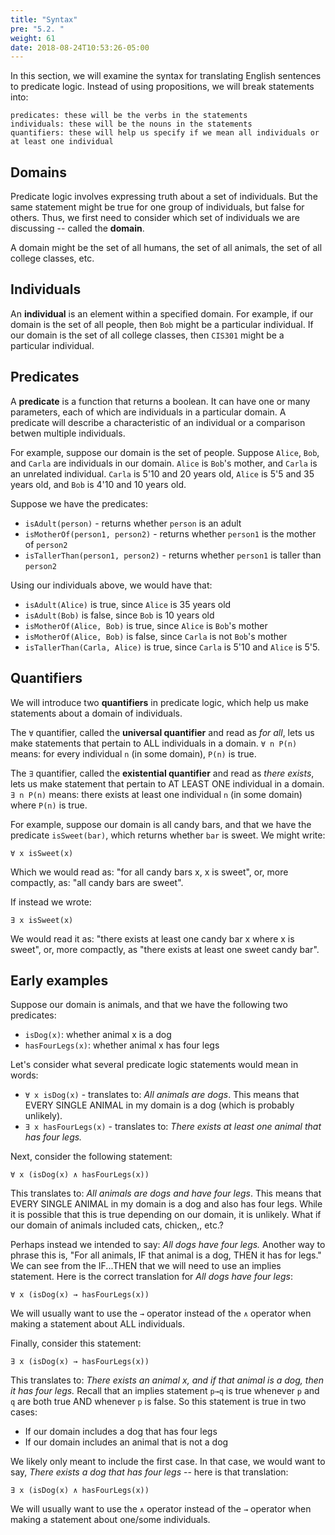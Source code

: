 ```yaml
---
title: "Syntax"
pre: "5.2. "
weight: 61
date: 2018-08-24T10:53:26-05:00
---
```


In this section, we will examine the syntax for translating English sentences to predicate logic. Instead of using propositions, we will break statements into:

```text
predicates: these will be the verbs in the statements
individuals: these will be the nouns in the statements
quantifiers: these will help us specify if we mean all individuals or at least one individual
```

## Domains
Predicate logic involves expressing truth about a set of individuals. But the same statement might be true for one group of individuals, but false for others. Thus, we first need to consider which set of individuals we are discussing -- called the **domain**.

A domain might be the set of all humans, the set of all animals, the set of all college classes, etc.

## Individuals

An **individual** is an element within a specified domain. For example, if our domain is the set of all people, then `Bob` might be a particular individual. If our domain is the set of all college classes, then `CIS301` might be a particular individual.

## Predicates

A **predicate** is a function that returns a boolean. It can have one or many parameters, each of which are individuals in a particular domain. A predicate will describe a characteristic of an individual or a comparison betwen multiple individuals.

For example, suppose our domain is the set of people. Suppose `Alice`, `Bob`, and `Carla` are individuals in our domain. `Alice` is `Bob`'s mother, and `Carla` is an unrelated individual. `Carla` is 5'10 and 20 years old, `Alice` is 5'5 and 35 years old, and `Bob` is 4'10 and 10 years old.

Suppose we have the predicates:

- `isAdult(person)` - returns whether `person` is an adult
- `isMotherOf(person1, person2)` - returns whether `person1` is the mother of `person2`
- `isTallerThan(person1, person2)` - returns whether `person1` is taller than `person2`

Using our individuals above, we would have that:

- `isAdult(Alice)` is true, since `Alice` is 35 years old
- `isAdult(Bob)` is false, since `Bob` is 10 years old
- `isMotherOf(Alice, Bob)` is true, since `Alice` is `Bob`'s mother
- `isMotherOf(Alice, Bob)` is false, since `Carla` is not `Bob`'s mother
- `isTallerThan(Carla, Alice)` is true, since `Carla` is 5'10 and `Alice` is 5'5.

## Quantifiers

We will introduce two **quantifiers** in predicate logic, which help us make statements about a domain of individuals.

The `∀` quantifier, called the **universal quantifier** and read as *for all*, lets us make statements that pertain to ALL individuals in a domain. `∀ n P(n)` means: for every individual `n` (in some domain), `P(n)` is true.

The `∃` quantifier, called the **existential quantifier** and read as *there exists*, lets us make statement that pertain to AT LEAST ONE individual in a domain. `∃ n P(n)` means: there exists at least one individual `n` (in some domain) where `P(n)` is true.

For example, suppose our domain is all candy bars, and that we have the predicate `isSweet(bar)`, which returns whether `bar` is sweet. We might write:

```text
∀ x isSweet(x)
```

Which we would read as: "for all candy bars x, x is sweet", or, more compactly, as: "all candy bars are sweet".

If instead we wrote:

```text
∃ x isSweet(x)
```

We would read it as: "there exists at least one candy bar x where x is sweet", or, more compactly, as "there exists at least one sweet candy bar".

## Early examples

Suppose our domain is animals, and that we have the following two predicates:

- `isDog(x)`: whether animal x is a dog
- `hasFourLegs(x)`: whether animal x has four legs

Let's consider what several predicate logic statements would mean in words:

- `∀ x isDog(x)` - translates to: *All animals are dogs*. This means that EVERY SINGLE ANIMAL in my domain is a dog (which is probably unlikely).
- `∃ x hasFourLegs(x)` - translates to: *There exists at least one animal that has four legs.*

Next, consider the following statement:

```text
∀ x (isDog(x) ∧ hasFourLegs(x))
```

This translates to: *All animals are dogs and have four legs*. This means that EVERY SINGLE ANIMAL in my domain is a dog and also has four legs. While it is possible that this is true depending on our domain, it is unlikely. What if our domain of animals included cats, chicken,, etc.?

Perhaps instead we intended to say: *All dogs have four legs.* Another way to phrase this is, "For all animals, IF that animal is a dog, THEN it has for legs." We can see from the IF...THEN that we will need to use an implies statement. Here is the correct translation for *All dogs have four legs*:

```text
∀ x (isDog(x) → hasFourLegs(x))
```

We will usually want to use the `→` operator instead of the `∧` operator when making a statement about ALL individuals.

Finally, consider this statement: 

```text
∃ x (isDog(x) → hasFourLegs(x))
```

This translates to: *There exists an animal x, and if that animal is a dog, then it has four legs.* Recall that an implies statement `p→q` is true whenever `p` and `q` are both true AND whenever `p` is false. So this statement is true in two cases:

- If our domain includes a dog that has four legs
- If our domain includes an animal that is not a dog

We likely only meant to include the first case. In that case, we would want to say, *There exists a dog that has four legs* -- here is that translation:

```text
∃ x (isDog(x) ∧ hasFourLegs(x))
```

We will usually want to use the `∧` operator instead of the `→` operator when making a statement about one/some individuals.